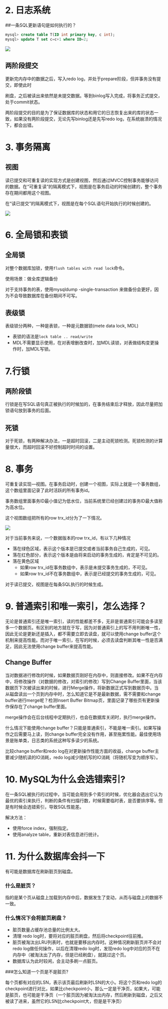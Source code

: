 # 2. 日志系统

##一条SQL更新语句是如何执行的？

```sql
mysql> create table T(ID int primary key, c int);
mysql> update T set c=c+1 where ID=2;
```

![](./pic/2-update执行过程.png)

## 两阶段提交

更新完内存中的数据之后，写入redo log，并处于prepare阶段，但并事务没有提交，即使此时

刷盘，之后被读出来依然是未提交数据。等到binlog写入完成，将事务正式提交，处于commit状态。

两阶段提交的目的是为了保证数据库的状态和用它的日志恢复出来的库的状态一致，如果没有两阶段提交，无论先写binlog还是先写redo log，在系统崩溃的情况下，都会出错。

# 3. 事务隔离

## 视图

读已提交和可重复读的实现方式是创建视图，然后通过MVCC控制事务能够访问的数据。在“可重复读”的隔离模式下，视图是在事务启动的时候创建的，整个事务存在期间都用这个视图。

在“读已提交”的隔离模式下，视图是在每个SQL语句开始执行的时候创建的。

![](./pic/3-MVCC.png)

# 6. 全局锁和表锁

## 全局锁

对整个数据库加锁，使用`flush tables with read lock`命令。

使用场景：做全库逻辑备份

对于支持事务的表，使用mysqldump -single-transaction 来做备份会更好，因为不会导致数据库在备份期间不可写。

## 表级锁

表级锁分两种，一种是表锁，一种是元数据锁(mete data lock, MDL)

- 表锁的语法是`lock table .. read/write`
- MDL不需要显示使用，在对表增删改查时，加MDL读锁，对表做结构变更操作时，加MDL写锁。

# 7.行锁

## 两阶段锁

行锁是在写SQL语句真正被执行的时候加的，在事务结束后才释放，因此尽量把加锁语句放到事务的后面。

## 死锁

对于死锁，有两种解决办法，一是超时回滚，二是主动死锁检测。死锁检测的计算量很大，而超时回滚不好控制超时时间的设置。

# 8. 事务

可重复读实现—视图。在事务启动时，创建一个视图，实际上就是一个事务数组，这个数组里面记录了此时活跃的所有事务id。

事务数组里面事务ID最小值记为低水位，当前系统里已经创建过的事务ID最大值称为高水位。

这个视图数组把所有的row trx_id分为了一下情况。

![](./pic/8-数据版本可见性.png)

对于当前事务来说，一个数据版本的row trx_id，有以下几种情况

- 落在绿色区域，表示这个版本是已提交或者当前事务自己生成的，可见。
- 落在红色部分，表示这个版本是由将来启动的事务生成的，肯定是不可见的。
- 落在黄色区域
  - 如果row trx_id在事务数组中，表示是未提交事务生成的，不可见。
  - 如果row trx_id不在事务数组中，表示是已经提交的事务生成的，可见。

对于读已提交，视图是在每条SQL执行的时候生成。

# 9. 普通索引和唯一索引，怎么选择？

无论是普通索引还是唯一索引，读的性能都差不多，无非是普通索引可能会多读至多一个数据页。有区别的地方就在于写，因为对普通索引上的写不用判断唯一性，因此无论是更新还是插入，都不需要立即去读盘，就可以使用change buffer这个机制来提高性能。而对于唯一索引，在写的时候，必须去读盘判断其唯一性是否满足，因此无法使用change buffer来提高性能。

## Change Buffer

当对数据进行修改的时候，如果数据页刚好在内存中，则直接修改。如果不在内存中，将修改操作（对数据的修改，对索引的修改）写到Change Buffer里面，当该数据页下次被读出来的时候，进行Merge操作，将新数据正式写到数据页中。当从磁盘读出一个页到内存中时，怎么知道它是不是最新数据，需不需要和change buffer进行merge呢？检测Insert Buffer Bitmap页，里面记录了哪些页有更新操作保存在了change buffer里面。

merge操作会在后台线程中定期执行，也会在数据库关闭时，执行merge操作。

什么情况下能使用change buffer？只能是普通索引，不能是唯一索引。如果写操作之后需要马上读，则change buffer完全没有作用，甚至拖累性能。最佳使用场景是账单类，日志类的系统这种写多读少的系统。

比较change buffer和redo log在对更新操作性能方面的收益，change buffer主要减少随机读的IO消耗，redo log减少随机写的IO消耗（将随机写变为顺序写）。

# 10. MySQL为什么会选错索引?

在一条SQL被执行的过程中，当可能会用到多个索引的时候，优化器会选出它认为最优的索引来执行，判断的条件有扫描行数，时候需要临时表，是否要排序等。但是有时候会选错索引，导致SQL性能差。

解决方法：

- 使用force index，强制指定。
- 使用analyze table，重新对表信息进行统计。

# 11. 为什么数据库会抖一下

有可能是数据库在刷新脏页到磁盘。

### 什么是脏页？

指的是某个页从磁盘上加载到内存中后，数据发生了变动，从而与磁盘上的数据不一致。

### 什么情况下会将脏页刷盘？

- 脏页数量占缓存池总量的比例太大。
- 清理 redo log时，要将对应的脏页刷盘，然后将checkpoint往前推。
- 脏页被淘汰出LRU列表时，也就是要移出内存时。这种情况刷新脏页并不会对redo log做任何操作，以后在清理redo log时，发现redo log中对应的页不在内存中（被淘汰出了内存，但是已经刷盘），就跳过这个页。
- 数据库认为此时较闲，会主动多刷一点脏页。

###怎么知道一个页是不是脏页?

每个页都有对应的LSN，表示该页最后刷新时LSN的大小。将这个页和redo log的checkpoint进行对比，如果比checkpoint小，那么一定是干净页，如果大，可能是脏页，也可能是干净页（一个脏页因为被淘汰出内存，然后刷新到磁盘，之后又被读了进来，虽然它的LSN比checkpoint大，但是是干净页）
